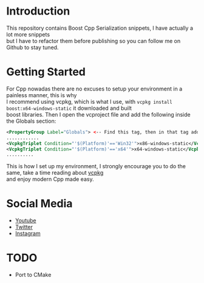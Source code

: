 ﻿# Introduction
This repository contains Boost Cpp Serialization snippets, I have actually a lot more snippets<br>
but I have to refactor them before publishing so you can follow me on Github to stay tuned.

# Getting Started
For Cpp nowadas there are no excuses to setup your environment in a painless manner, this is why<br>
I recommend using vcpkg, which is what I use, with `vcpkg install boost:x64-windows-static` it downloaded and built<br>
boost libraries. Then I open the vcproject file and add the following inside the Globals section:
```xml
<PropertyGroup Label="Globals"> <-- Find this tag, then in that tag add the two VcpkgTriplet tags-->
............
<VcpkgTriplet Condition="'$(Platform)'=='Win32'">x86-windows-static</VcpkgTriplet>
<VcpkgTriplet Condition="'$(Platform)'=='x64'">x64-windows-static</VcpkgTriplet>
..........
```

This is how I set up my environment, I strongly encourage you to do the same, take a time reading about [vcpkg](https://github.com/microsoft/vcpkg)<br>
and enjoy modern Cpp made easy.

# Social Media
- [Youtube](https://youtube.com/Melardev)
- [Twitter](https://twitter.com/@melardev)
- [Instagram](https://instagram.com/melar_dev)

# TODO
- Port to CMake
